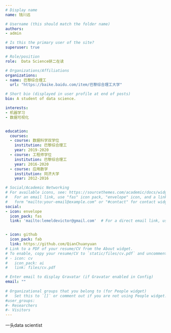 ```yaml
---
# Display name
name: 钱川远

# Username (this should match the folder name)
authors:
- admin

# Is this the primary user of the site?
superuser: true

# Role/position
role:  Data Science研二在读

# Organizations/Affiliations
organizations:
- name: 巴黎综合理工
  url: "https://baike.baidu.com/item/巴黎综合理工大学"

# Short bio (displayed in user profile at end of posts)
bio: A student of data science.

interests:
- 机器学习
- 数据可视化


education:
  courses:
  - course: 数据科学双学位
    institution: 巴黎综合理工
    year: 2019-2020
  - course: 工程师学位
    institution: 巴黎综合理工
    year: 2016-2020
  - course: 应用数学
    institution: 同济大学
    year: 2012-2016

# Social/Academic Networking
# For available icons, see: https://sourcethemes.com/academic/docs/widgets/#icons
#   For an email link, use "fas" icon pack, "envelope" icon, and a link in the
#   form "mailto:your-email@example.com" or "#contact" for contact widget.
social:
- icon: envelope
  icon_pack: fas
  link: 'mailto:lemeldevictor@gmail.com'  # For a direct email link, use "mailto:test@example.org".


- icon: github
  icon_pack: fab
  link: https://github.com/QianChuanyuan
# Link to a PDF of your resume/CV from the About widget.
# To enable, copy your resume/CV to `static/files/cv.pdf` and uncomment the lines below.  
# - icon: cv
#   icon_pack: ai
#   link: files/cv.pdf

# Enter email to display Gravatar (if Gravatar enabled in Config)
email: ""
  
# Organizational groups that you belong to (for People widget)
#   Set this to `[]` or comment out if you are not using People widget.  
#user_groups:
#- Researchers
#- Visitors
---
```


一头data scientist


